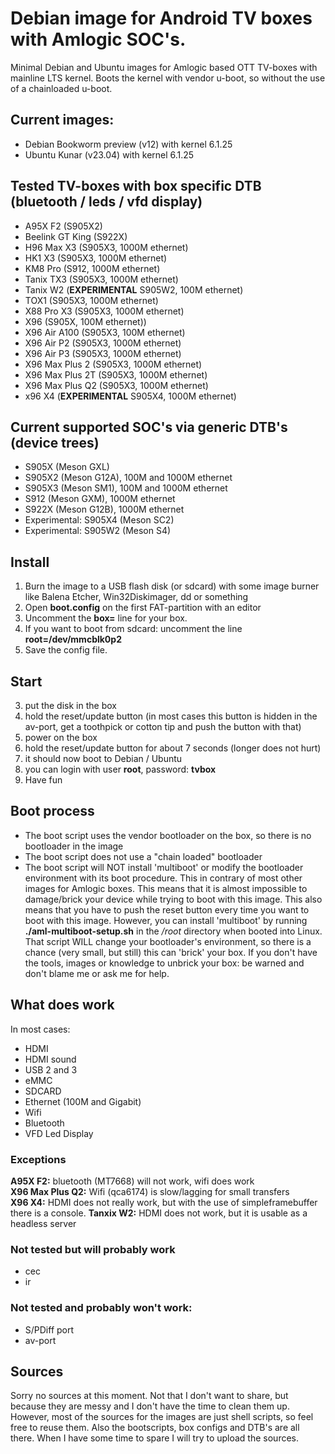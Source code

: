 # Debian image for Android TV boxes with Amlogic SOC's.
Minimal Debian and Ubuntu images for Amlogic based OTT TV-boxes with mainline LTS kernel. Boots the kernel with vendor u-boot, so without the use of a chainloaded u-boot.

## Current images:
- Debian Bookworm preview (v12) with kernel 6.1.25
- Ubuntu Kunar (v23.04)  with kernel 6.1.25

## Tested TV-boxes with box specific DTB (bluetooth / leds / vfd display)
- A95X F2 (S905X2)
- Beelink GT King (S922X)
- H96 Max X3 (S905X3, 1000M ethernet)
- HK1 X3 (S905X3, 1000M ethernet)
- KM8 Pro (S912, 1000M ethernet)
- Tanix TX3 (S905X3, 1000M ethernet)
- Tanix W2 (**EXPERIMENTAL** S905W2, 100M ethernet)
- TOX1 (S905X3, 1000M ethernet)
- X88 Pro X3 (S905X3, 1000M ethernet)
- X96 (S905X, 100M ethernet))
- X96 Air A100 (S905X3, 100M ethernet)
- X96 Air P2 (S905X3, 1000M ethernet)
- X96 Air P3 (S905X3, 1000M ethernet)
- X96 Max Plus 2 (S905X3, 1000M ethernet)
- X96 Max Plus 2T (S905X3, 1000M ethernet)
- X96 Max Plus Q2 (S905X3, 1000M ethernet)
- x96 X4 (**EXPERIMENTAL** S905X4, 1000M ethernet)


## Current supported SOC's via generic DTB's (device trees)
- S905X (Meson GXL)
- S905X2 (Meson G12A), 100M and 1000M ethernet
- S905X3 (Meson SM1), 100M and 1000M ethernet
- S912 (Meson GXM), 1000M ethernet
- S922X (Meson G12B), 1000M ethernet
- Experimental: S905X4 (Meson SC2)
- Experimental: S905W2 (Meson S4)

## Install
1. Burn the image to a USB flash disk (or sdcard) with some image burner like Balena Etcher, Win32Diskimager, dd or something
2. Open **boot.config** on the first FAT-partition with an editor
3. Uncomment the **box=** line for your box.
4. If you want to boot from sdcard: uncomment the line **root=/dev/mmcblk0p2**
5. Save the config file. 

## Start
3. put the disk in the box
4. hold the reset/update button (in most cases this button is hidden in the av-port, get a toothpick or cotton tip and push the button with that) 
5. power on the box
6. hold the reset/update button for about 7 seconds (longer does not hurt)
7. it should now boot to Debian / Ubuntu
8. you can login with user **root**, password: **tvbox**
12. Have fun

## Boot process
- The boot script uses the vendor bootloader on the box, so there is no bootloader in the image
- The boot script does not use a "chain loaded" bootloader
- The boot script will NOT install 'multiboot' or modify the bootloader environment with its boot procedure. This in contrary of most other images for Amlogic boxes. This means that it is almost impossible to damage/brick your device while trying to boot with this image. This also means that you have to push the reset button every time you want to boot with this image. However, you can install 'multiboot' by running **./aml-multiboot-setup.sh** in the */root* directory when booted into Linux. That script WILL change your bootloader's environment, so there is a chance (very small, but still) this can 'brick' your box. If you don't have the tools, images or knowledge to unbrick your box: be warned and don't blame me or ask me for help. 

## What does work
In most cases:
- HDMI
- HDMI sound
- USB 2 and 3
- eMMC
- SDCARD
- Ethernet (100M and Gigabit)
- Wifi
- Bluetooth
- VFD Led Display

### Exceptions
**A95X F2:** bluetooth (MT7668) will not work, wifi does work  
**X96 Max Plus Q2:** Wifi (qca6174) is slow/lagging for small transfers  
**X96 X4:** HDMI does not really work, but with the use of simpleframebuffer there is a console. 
**Tanxix W2:** HDMI does not work, but it is usable as a headless server

### Not tested but will probably work
- cec
- ir

### Not tested and probably won't work:
- S/PDiff port
- av-port

## Sources
Sorry no sources at this moment. Not that I don't want to share, but because they are messy and I don't have the time to clean them up.   However, most of the sources for the images are just shell scripts, so feel free to reuse them. Also the bootscripts, box configs and DTB's are all there. When I have some time to spare I will try to upload the sources.
